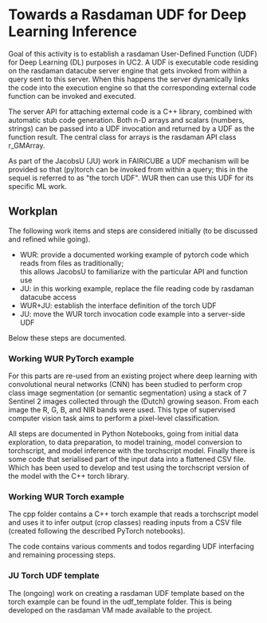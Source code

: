 # Towards a Rasdaman UDF for Deep Learning Inference


Goal of this activity is to establish a rasdaman User-Defined Function (UDF) for Deep Learning (DL) purposes in UC2. 
A UDF is executable code residing on the rasdaman datacube server engine that gets invoked from 
within a query sent to this server. When this happens the server dynamically links the code into
the execution engine so that the corresponding external code function can be invoked and executed.

The server API for attaching external code is a C++ library, combined with automatic stub code 
generation. Both n-D arrays and scalars (numbers, strings) can be passed into a UDF invocation and 
returned by a UDF as the function result. The central class for arrays is the rasdaman API class 
r_GMArray.

As part of the JacobsU (JU) work in FAIRiCUBE a UDF mechanism will be provided so that (py)torch can 
be invoked from within a query; this in the sequel is referred to as "the torch UDF". WUR then can 
use this UDF for its specific ML work.

## Workplan

The following work items and steps are considered initially (to be discussed and refined while going).

- WUR: provide a documented working example of pytorch code which reads from files as traditionally;  
  this allows JacobsU to familiarize with the particular API and function use
- JU: in this working example, replace the file reading code by rasdaman datacube access
- WUR+JU: establish the interface definition of the torch UDF
- JU: move the WUR torch invocation code example into a server-side UDF

Below these steps are documented.

### Working WUR PyTorch example
For this parts are re-used from an existing project where deep learning with convolutional neural networks 
(CNN) has been studied to perform crop class image segmentation (or semantic segmentation) using a stack of
7 Sentinel 2 images collected through the (Dutch) growing season. From each image the R, G, B, and NIR bands
were used. This type of supervised computer vision task aims to perform a pixel-level classification.

All steps are documented in Python Notebooks, going from initial data exploration, to data preparation, to
model training, model conversion to torchscript, and model inference with the torchscript model. Finally
there is some code that serialised part of the input data into a flattened CSV file. Which has been used
to develop and test using the torchscript version of the model with the C++ torch library.

### Working WUR Torch example
The cpp folder contains a C++ torch example that reads a torchscript model and uses it to infer output
(crop classes) reading inputs from a CSV file (created following the described PyTorch notebooks).

The code contains various comments and todos regarding UDF interfacing and remaining processing steps.

### JU Torch UDF template

The (ongoing) work on creating a rasdaman UDF template based on the torch example can be found in the
udf_template folder. This is being developed on the rasdaman VM made available to the project.
